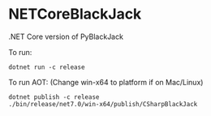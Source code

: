 # NETCoreBlackJack

.NET Core version of PyBlackJack

To run:

```
dotnet run -c release
```

To run AOT: (Change win-x64 to platform if on Mac/Linux)

```
dotnet publish -c release
./bin/release/net7.0/win-x64/publish/CSharpBlackJack
```

